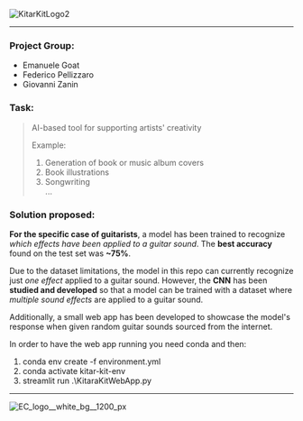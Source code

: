 ![KitarKitLogo2](https://github.com/Fedrosauro/KitarKit/assets/67149530/251adb1c-73a1-4aff-88ae-a22d790c8dff)

---

### Project Group:

  - Emanuele Goat
  - Federico Pellizzaro
  - Giovanni Zanin

### Task:
> AI-based tool for supporting artists' creativity
>
> Example:
>
>    1) Generation of book or music album covers<br>
>    2) Book illustrations<br>
>    3) Songwriting<br>
>    ...<br>

### Solution proposed:
**For the specific case of guitarists**, a model has been trained to recognize *which effects have been applied to a guitar sound*. The **best accuracy** found on the test set was **~75%**. 

Due to the dataset limitations, the model in this repo can currently recognize just *one effect* applied to a guitar sound. However, the **CNN** has been **studied and developed** so that a model can be trained with a dataset where *multiple sound effects* are applied to a guitar sound.

Additionally, a small web app has been developed to showcase the model's response when given random guitar sounds sourced from the internet.

In order to have the web app running you need conda and then:

1. conda env create -f environment.yml
2. conda activate kitar-kit-env
3. streamlit run .\KitaraKitWebApp.py

--- 

![EC_logo__white_bg__1200_px](https://github.com/Fedrosauro/KitarKit/assets/67149530/2f2bc9e4-d1f9-468a-9a26-43ca3a0c2a8e)
